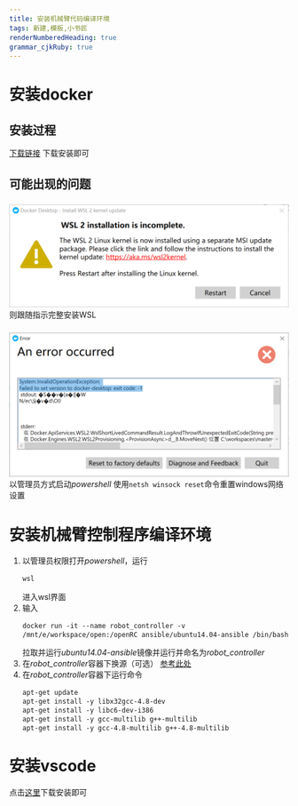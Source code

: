 ```yaml
---
title: 安装机械臂代码编译环境
tags: 新建,模板,小书匠
renderNumberedHeading: true
grammar_cjkRuby: true
---
```


# 安装docker
## 安装过程
[下载链接](https://desktop.docker.com/win/main/amd64/Docker%20Desktop%20Installer.exe?utm_source=docker&amp;utm_medium=webreferral&amp;utm_campaign=dd-smartbutton&amp;utm_location=module)
下载安装即可

## 可能出现的问题
###
![enter description here](./images/1637134015566.png)
则跟随指示完整安装WSL

### 
![enter description here](./images/1637134563334.png)
以管理员方式启动*powershell*
使用`netsh winsock reset`命令重置windows网络设置


# 安装机械臂控制程序编译环境
1. 以管理员权限打开*powershell*，运行
	```bash
	wsl
	```
	进入wsl界面
2. 输入
	```
	docker run -it --name robot_controller -v /mnt/e/workspace/open:/openRC ansible/ubuntu14.04-ansible /bin/bash
	```
	拉取并运行*ubuntu14.04-ansible*镜像并运行并命名为*robot_controller*
3. 在*robot_controller*容器下换源（可选）
	[参考此处](https://www.jianshu.com/p/c0ca2d4ea589)
4. 在*robot_controller*容器下运行命令
	```
	apt-get update
	apt-get install -y libx32gcc-4.8-dev
	apt-get install -y libc6-dev-i386
	apt-get install -y gcc-multilib g++-multilib
	apt-get install -y gcc-4.8-multilib g++-4.8-multilib
	```

# 安装vscode
点击[这里](https://code.visualstudio.com/Download)下载安装即可